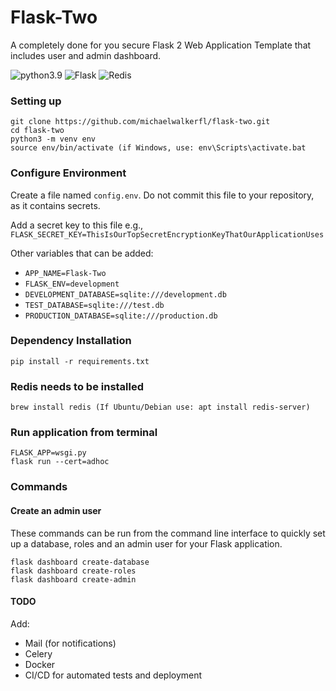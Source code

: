 # Flask-Two
A completely done for you secure Flask 2 Web Application Template that includes user and admin dashboard.

![python3.9](https://img.shields.io/badge/python-3.9-brightgreen.svg?style=for-the-badge&logo=python&logoColor=ffdd54)
![Flask](https://img.shields.io/badge/flask-%23000.svg?style=for-the-badge&logo=flask&logoColor=white)
![Redis](https://img.shields.io/badge/redis-%23DD0031.svg?style=for-the-badge&logo=redis&logoColor=white)

### Setting up

```
git clone https://github.com/michaelwalkerfl/flask-two.git
cd flask-two
python3 -m venv env
source env/bin/activate (if Windows, use: env\Scripts\activate.bat
```



### Configure Environment
Create a file named `config.env`. Do not commit this file to your repository, as it contains secrets. 

Add a secret key to this file e.g., `FLASK_SECRET_KEY=ThisIsOurTopSecretEncryptionKeyThatOurApplicationUses`

Other variables that can be added:

- `APP_NAME=Flask-Two`
- `FLASK_ENV=development`
- `DEVELOPMENT_DATABASE=sqlite:///development.db`
- `TEST_DATABASE=sqlite:///test.db`
- `PRODUCTION_DATABASE=sqlite:///production.db`


### Dependency Installation
```
pip install -r requirements.txt
```

### Redis needs to be installed 
```
brew install redis (If Ubuntu/Debian use: apt install redis-server)
```

### Run application from terminal
```
FLASK_APP=wsgi.py
flask run --cert=adhoc
```

### Commands
#### Create an admin user
These commands can be run from the command line interface to quickly set up a database, roles and an admin user for your Flask application.
```
flask dashboard create-database
flask dashboard create-roles
flask dashboard create-admin
```


#### TODO
Add:
- Mail (for notifications)
- Celery
- Docker
- CI/CD for automated tests and deployment
